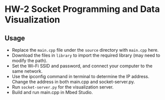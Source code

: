 # HW-2 Socket Programming and Data Visualization
## Usage
- Replace the ```main.cpp``` file under the ```source``` directory with ```main.cpp``` here.
- Download the files in ```library``` to import the required library (may need to modify the path).
- Set the Wi-Fi SSID and password, and connect your computer to the same network.
- Use the ipconfig command in terminal to determine the IP address. Change the address in both main.cpp and socket-server.py.
- Run ```socket-server.py``` for the visualization server.
- Build and run main.cpp in Mbed Studio.

